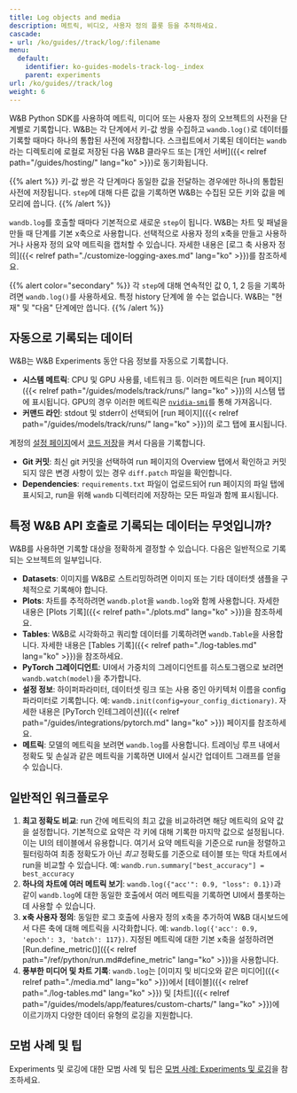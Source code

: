 ```yaml
---
title: Log objects and media
description: 메트릭, 비디오, 사용자 정의 플롯 등을 추적하세요.
cascade:
- url: /ko/guides//track/log/:filename
menu:
  default:
    identifier: ko-guides-models-track-log-_index
    parent: experiments
url: /ko/guides//track/log
weight: 6
---
```


W&B Python SDK를 사용하여 메트릭, 미디어 또는 사용자 정의 오브젝트의 사전을 단계별로 기록합니다. W&B는 각 단계에서 키-값 쌍을 수집하고 `wandb.log()`로 데이터를 기록할 때마다 하나의 통합된 사전에 저장합니다. 스크립트에서 기록된 데이터는 `wandb`라는 디렉토리에 로컬로 저장된 다음 W&B 클라우드 또는 [개인 서버]({{< relref path="/guides/hosting/" lang="ko" >}})로 동기화됩니다.

{{% alert %}}
키-값 쌍은 각 단계마다 동일한 값을 전달하는 경우에만 하나의 통합된 사전에 저장됩니다. `step`에 대해 다른 값을 기록하면 W&B는 수집된 모든 키와 값을 메모리에 씁니다.
{{% /alert %}}

`wandb.log`를 호출할 때마다 기본적으로 새로운 `step`이 됩니다. W&B는 차트 및 패널을 만들 때 단계를 기본 x축으로 사용합니다. 선택적으로 사용자 정의 x축을 만들고 사용하거나 사용자 정의 요약 메트릭을 캡처할 수 있습니다. 자세한 내용은 [로그 축 사용자 정의]({{< relref path="./customize-logging-axes.md" lang="ko" >}})를 참조하세요.

{{% alert color="secondary" %}}
각 `step`에 대해 연속적인 값 0, 1, 2 등을 기록하려면 `wandb.log()`를 사용하세요. 특정 history 단계에 쓸 수는 없습니다. W&B는 "현재" 및 "다음" 단계에만 씁니다.
{{% /alert %}}

## 자동으로 기록되는 데이터

W&B는 W&B Experiments 동안 다음 정보를 자동으로 기록합니다.

* **시스템 메트릭**: CPU 및 GPU 사용률, 네트워크 등. 이러한 메트릭은 [run 페이지]({{< relref path="/guides/models/track/runs/" lang="ko" >}})의 시스템 탭에 표시됩니다. GPU의 경우 이러한 메트릭은 [`nvidia-smi`](https://developer.nvidia.com/nvidia-system-management-interface)를 통해 가져옵니다.
* **커맨드 라인**: stdout 및 stderr이 선택되어 [run 페이지]({{< relref path="/guides/models/track/runs/" lang="ko" >}})의 로그 탭에 표시됩니다.

계정의 [설정 페이지](https://wandb.ai/settings)에서 [코드 저장](http://wandb.me/code-save-colab)을 켜서 다음을 기록합니다.

* **Git 커밋**: 최신 git 커밋을 선택하여 run 페이지의 Overview 탭에서 확인하고 커밋되지 않은 변경 사항이 있는 경우 `diff.patch` 파일을 확인합니다.
* **Dependencies**: `requirements.txt` 파일이 업로드되어 run 페이지의 파일 탭에 표시되고, run을 위해 `wandb` 디렉터리에 저장하는 모든 파일과 함께 표시됩니다.

## 특정 W&B API 호출로 기록되는 데이터는 무엇입니까?

W&B를 사용하면 기록할 대상을 정확하게 결정할 수 있습니다. 다음은 일반적으로 기록되는 오브젝트의 일부입니다.

* **Datasets**: 이미지를 W&B로 스트리밍하려면 이미지 또는 기타 데이터셋 샘플을 구체적으로 기록해야 합니다.
* **Plots**: 차트를 추적하려면 `wandb.plot`을 `wandb.log`와 함께 사용합니다. 자세한 내용은 [Plots 기록]({{< relref path="./plots.md" lang="ko" >}})을 참조하세요.
* **Tables**: W&B로 시각화하고 쿼리할 데이터를 기록하려면 `wandb.Table`을 사용합니다. 자세한 내용은 [Tables 기록]({{< relref path="./log-tables.md" lang="ko" >}})을 참조하세요.
* **PyTorch 그레이디언트**: UI에서 가중치의 그레이디언트를 히스토그램으로 보려면 `wandb.watch(model)`을 추가합니다.
* **설정 정보**: 하이퍼파라미터, 데이터셋 링크 또는 사용 중인 아키텍처 이름을 config 파라미터로 기록합니다. 예: `wandb.init(config=your_config_dictionary)`. 자세한 내용은 [PyTorch 인테그레이션]({{< relref path="/guides/integrations/pytorch.md" lang="ko" >}}) 페이지를 참조하세요.
* **메트릭**: 모델의 메트릭을 보려면 `wandb.log`를 사용합니다. 트레이닝 루프 내에서 정확도 및 손실과 같은 메트릭을 기록하면 UI에서 실시간 업데이트 그래프를 얻을 수 있습니다.

## 일반적인 워크플로우

1. **최고 정확도 비교**: run 간에 메트릭의 최고 값을 비교하려면 해당 메트릭의 요약 값을 설정합니다. 기본적으로 요약은 각 키에 대해 기록한 마지막 값으로 설정됩니다. 이는 UI의 테이블에서 유용합니다. 여기서 요약 메트릭을 기준으로 run을 정렬하고 필터링하여 최종 정확도가 아닌 _최고_ 정확도를 기준으로 테이블 또는 막대 차트에서 run을 비교할 수 있습니다. 예: `wandb.run.summary["best_accuracy"] = best_accuracy`
2. **하나의 차트에 여러 메트릭 보기**: `wandb.log({"acc'": 0.9, "loss": 0.1})`과 같이 `wandb.log`에 대한 동일한 호출에서 여러 메트릭을 기록하면 UI에서 플롯하는 데 사용할 수 있습니다.
3. **x축 사용자 정의**: 동일한 로그 호출에 사용자 정의 x축을 추가하여 W&B 대시보드에서 다른 축에 대해 메트릭을 시각화합니다. 예: `wandb.log({'acc': 0.9, 'epoch': 3, 'batch': 117})`. 지정된 메트릭에 대한 기본 x축을 설정하려면 [Run.define_metric()]({{< relref path="/ref/python/run.md#define_metric" lang="ko" >}})을 사용합니다.
4. **풍부한 미디어 및 차트 기록**: `wandb.log`는 [이미지 및 비디오와 같은 미디어]({{< relref path="./media.md" lang="ko" >}})에서 [테이블]({{< relref path="./log-tables.md" lang="ko" >}}) 및 [차트]({{< relref path="/guides/models/app/features/custom-charts/" lang="ko" >}})에 이르기까지 다양한 데이터 유형의 로깅을 지원합니다.

## 모범 사례 및 팁

Experiments 및 로깅에 대한 모범 사례 및 팁은 [모범 사례: Experiments 및 로깅](https://wandb.ai/wandb/pytorch-lightning-e2e/reports/W-B-Best-Practices-Guide--VmlldzozNTU1ODY1#w&b-experiments-and-logging)을 참조하세요.
